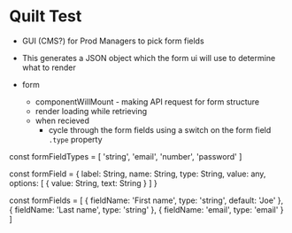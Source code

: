 # Quilt Test

- GUI (CMS?) for Prod Managers to pick form fields
- This generates a JSON object which the form ui will use to determine what to
render

- form
  - componentWillMount - making API request for form structure
  - render loading while retrieving
  - when recieved
    - cycle through the form fields using a switch on the form field `.type` property


const formFieldTypes = [
  'string',
  'email',
  'number',
  'password'
]

const formField = {
  label: String,
  name: String,
  type: String,
  value: any,
  options: [
    { value: String, text: String }
  ]
}

const formFields = [
  { fieldName: 'First name', type: 'string', default: 'Joe' },
  { fieldName: 'Last name', type: 'string' },
  { fieldName: 'email', type: 'email' }
]


